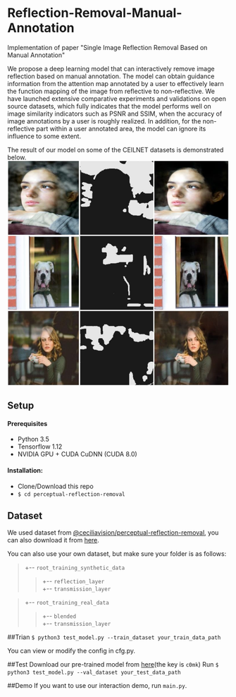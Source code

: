 # Reflection-Removal-Manual-Annotation
Implementation of paper "Single Image Reflection Removal Based on Manual Annotation"

We propose a deep learning model that can interactively remove image reflection based on manual annotation. The model can obtain guidance information from the attention map annotated by a user to effectively learn the function mapping of the image from reflective to non-reflective. We have launched extensive comparative experiments and validations on open source datasets, which fully indicates that the model performs well on image similarity indicators such as PSNR and SSIM, when the accuracy of image annotations by a user is roughly realized. In addition, for the non-reflective part within a user annotated area, the model can ignore its influence to some extent.


The result of our model on some of the CEILNET datasets is demonstrated below.
![The result of our model on some of the CEILNET datasets.](./imgs/example.png)


## Setup

#### Prerequisites
 * Python 3.5
 * Tensorflow 1.12
 * NVIDIA GPU + CUDA CuDNN (CUDA 8.0)


#### Installation:
 * Clone/Download this repo
 * `$ cd perceptual-reflection-removal`
 
## Dataset
We used dataset from [@ceciliavision/perceptual-reflection-removal](https://github.com/ceciliavision/perceptual-reflection-removal.git), you can also download it from [here](https://drive.google.com/drive/folders/1NYGL3wQ2pRkwfLMcV2zxXDV8JRSoVxwA?usp=sharing). 

You can also use your own dataset, but make sure your folder is as follows:
>+-- `root_training_synthetic_data`<br>
>>+-- `reflection_layer`<br>
>>+-- `transmission_layer`<br>

>+-- `root_training_real_data`<br>
>>+-- `blended`<br>
>>+-- `transmission_layer`<br>


##Trian
`$ python3 test_model.py --train_dataset your_train_data_path`

You can view or modify the config in cfg.py.

##Test
Download our pre-trained model from [here](https://pan.baidu.com/s/10wbwCN2DXNJ8LFsHLK_rmA)(the key is `c0mk`)
Run 
`$ python3 test_model.py --val_dataset your_test_data_path`

##Demo
If you want to use our interaction demo, run `main.py`.
